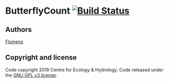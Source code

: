 # ButterflyCount [![Build Status](https://travis-ci.org/NERC-CEH/ebms-app.svg?branch=master)](https://travis-ci.org/NERC-CEH/ebms-app)


## Authors

[Flumens](https://flumens.io)

## Copyright and license

Code copyright 2019 Centre for Ecology & Hydrology.
Code released under the [GNU GPL v3 license](LICENSE).
